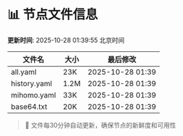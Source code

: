 # 📊 节点文件信息

**更新时间**: 2025-10-28 01:39:55 北京时间

| 文件名 | 大小 | 最后修改 |
|--------|------|----------|
| all.yaml | 23K | 2025-10-28 01:39 |
| history.yaml | 1.2M | 2025-10-28 01:39 |
| mihomo.yaml | 33K | 2025-10-28 01:39 |
| base64.txt | 20K | 2025-10-28 01:39 |

> 🔄 文件每30分钟自动更新，确保节点的新鲜度和可用性
